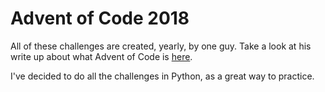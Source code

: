 # Advent of Code 2018

All of these challenges are created, yearly, by one guy. Take a look at his write up about what Advent of Code is [here](https://adventofcode.com/2018/about).

I've decided to do all the challenges in Python, as a great way to practice.
